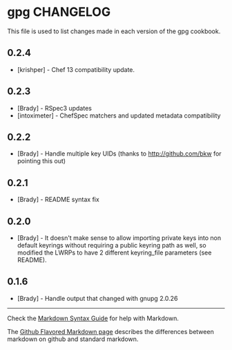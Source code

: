 gpg CHANGELOG
=============

This file is used to list changes made in each version of the gpg cookbook.

0.2.4
-----
- [krishper] - Chef 13 compatibility update.

0.2.3
-----
- [Brady] - RSpec3 updates
- [intoximeter] - ChefSpec matchers and updated metadata compatibility

0.2.2
-----
- [Brady] - Handle multiple key UIDs (thanks to http://github.com/bkw for pointing this out)

0.2.1
-----
- [Brady] - README syntax fix

0.2.0
-----
- [Brady] - It doesn't make sense to allow importing private keys into non default keyrings without requiring a public keyring path as well, so modified the LWRPs to have 2 different keyring_file parameters (see README).

0.1.6
-----
- [Brady] - Handle output that changed with gnupg 2.0.26

- - -
Check the [Markdown Syntax Guide](http://daringfireball.net/projects/markdown/syntax) for help with Markdown.

The [Github Flavored Markdown page](http://github.github.com/github-flavored-markdown/) describes the differences between markdown on github and standard markdown.
